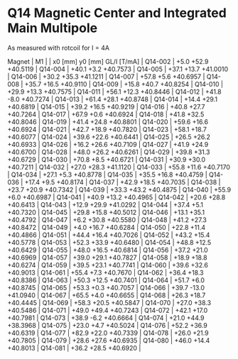 Q14 Magnetic Center and Integrated Main Multipole
=================================================

As measured with rotcoil for I =   4A

Magnet  |             M1               |
        | x0 [mm]  y0 [mm] GL/I [T/mA] |
Q14-002 |    +5.0    +52.9   +40.5119  |
Q14-004 |   +40.1     +3.2   +40.7573  |
Q14-005 |   +37.1    +13.7   +41.0010  |
Q14-006 |   +30.2    +35.3   +41.1211  |
Q14-007 |   +57.8     +5.6   +40.6957  |
Q14-008 |   +35.7    +16.5   +40.9110  |
Q14-009 |   +15.8    +40.7   +40.8254  |
Q14-010 |   +29.9    +13.3   +40.7575  |
Q14-011 |   +56.1    +12.3   +40.8446  |
Q14-012 |   +41.8     -8.0   +40.7274  |
Q14-013 |   +61.4    +28.1   +40.8748  |
Q14-014 |   +14.4    +29.1   +40.6819  |
Q14-015 |   +39.2    +16.5   +40.9219  |
Q14-016 |   +40.8    +27.7   +40.7264  |
Q14-017 |   +67.9     +0.6   +40.6924  |
Q14-018 |   +41.8    +32.5   +40.8046  |
Q14-019 |   +41.4    +24.8   +40.8801  |
Q14-020 |   +59.6    +16.6   +40.6924  |
Q14-021 |   +42.7    +18.9   +40.7820  |
Q14-023 |   +58.1    +18.7   +40.6077  |
Q14-024 |   +39.6    +22.6   +40.6441  |
Q14-025 |   +26.5    +26.2   +40.6933  |
Q14-026 |   +16.2    +26.6   +40.7109  |
Q14-027 |   +41.9    +24.9   +40.6700  |
Q14-028 |   +48.0    +26.2   +40.6261  |
Q14-029 |   +39.8    +31.3   +40.6729  |
Q14-030 |   +70.8     +8.5   +40.6721  |
Q14-031 |   +30.9    +30.0   +40.7211  |
Q14-032 |   +27.0    +28.3   +41.1120  |
Q14-033 |   +55.8    +11.6   +40.7170  |
Q14-034 |   +27.1     +5.3   +40.8778  |
Q14-035 |   +35.5    +16.8   +40.4759  |
Q14-036 |   +17.4     +9.5   +40.8174  |
Q14-037 |   +42.9    +18.5   +40.7035  |
Q14-038 |   +23.7    +20.9   +40.7342  |
Q14-039 |   +33.3    +43.2   +40.4875  |
Q14-040 |   +55.9     +6.0   +40.6987  |
Q14-041 |   +40.9    +13.2   +40.4965  |
Q14-042 |   +20.6    +28.8   +40.6413  |
Q14-043 |   +12.9    +29.9   +41.0292  |
Q14-044 |   +37.4     +5.1   +40.7320  |
Q14-045 |   +29.8    +15.8   +40.5012  |
Q14-046 |   +13.1    +35.1   +40.4792  |
Q14-047 |    +6.2    +30.8   +40.5580  |
Q14-048 |   +41.2    +27.3   +40.8472  |
Q14-049 |    +4.0    +16.7   +40.6284  |
Q14-050 |   +22.8    +11.4   +40.4866  |
Q14-051 |   +44.4    +16.4   +40.7026  |
Q14-052 |   +43.2    +15.4   +40.5778  |
Q14-053 |   +52.3    +33.9   +40.6480  |
Q14-054 |   +48.8    +12.5   +40.6429  |
Q14-055 |   +48.0    +16.5   +40.6814  |
Q14-056 |   +37.2    +21.0   +40.6969  |
Q14-057 |   +39.0    +29.1   +40.7827  |
Q14-058 |   +18.9    +18.8   +40.6274  |
Q14-059 |   +39.5    +23.1   +40.7741  |
Q14-060 |   +39.6    +32.6   +40.9013  |
Q14-061 |   +55.4     +7.3   +40.7670  |
Q14-062 |   +36.4    +18.3   +40.8386  |
Q14-063 |   +50.3    +12.5   +40.7401  |
Q14-064 |   +51.7     +6.0   +40.8745  |
Q14-065 |   +53.3     +0.3   +40.7057  |
Q14-066 |   +39.7    -13.0   +41.0940  |
Q14-067 |   +65.5     +4.0   +40.6655  |
Q14-068 |   +26.3    +18.7   +40.4445  |
Q14-069 |   +58.3    +20.5   +40.5847  |
Q14-070 |   +27.0    +38.3   +40.5486  |
Q14-071 |   +49.0    +49.4   +40.7243  |
Q14-072 |   +42.1    +17.0   +40.7981  |
Q14-073 |   +38.9     -6.2   +40.6664  |
Q14-074 |   +21.0    +44.9   +38.3968  |
Q14-075 |   +23.0     +4.7   +40.5024  |
Q14-076 |   +52.2    +36.9   +40.6319  |
Q14-077 |   +82.9    +22.0   +40.7339  |
Q14-078 |   +26.0    +21.9   +40.7805  |
Q14-079 |   +28.6    +27.6   +40.6935  |
Q14-080 |   +46.0    +14.4   +40.8013  |
Q14-081 |   +36.2    +28.5   +40.6920  |
